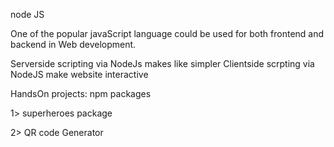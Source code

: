 node JS 

One of the popular javaScript language could be used for both frontend and backend in Web development.

Serverside scripting via NodeJs makes like simpler
Clientside scrpting via NodeJS make website interactive

HandsOn projects: npm packages

1> superheroes package 

2> QR code Generator 

